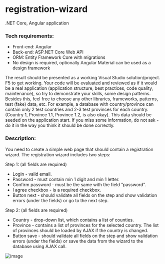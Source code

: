 # registration-wizard

.NET Core, Angular application

### Tech requirements:
- Front-end: Angular
- Back-end: ASP.NET Core Web API
- ORM: Entity Framework Core with migrations
- No design is required, optionally Angular Material can be used as a design framework

The result should be presented as a working Visual Studio solution/project. F5 to get working.
Your code will be evaluated and reviewed as if it would be a real application (application structure, best practices, code quality, maintenance), so try to demonstrate your skills, some design patterns. Besides this, feel free to choose any other libraries, frameworks, patterns, test (fake) data, etc. For example, a database with country/province can contain only 2 test countries and 2-3 test provinces for each country. (Country 1, Province 1.1, Province 1.2, is also okay). This data should be seeded on the application start.​
If you miss some information, do not ask - do it in the way you think it should be done correctly.

### Description:
You need to create a simple web page that should contain a registration wizard. The registration wizard includes two steps:

Step 1: (all fields are required)
- Login - valid email.
- Password - must contain min 1 digit and min 1 letter.
- Confirm password - must be the same with the field ”password”.
- I agree checkbox - is a required checkbox.
- Button next - should validate all fields on the step and show validation errors (under the fields) or go to the next step.

Step 2: (all fields are required)
- Country - drop-down list, which contains a list of counties.
- Province - contains a list of provinces for the selected country. The list of provinces should be loaded by AJAX if the country is changed.
- Button save - should validate all fields on the step and show validation errors (under the fields) or save the data from the wizard to the database using AJAX call.

![image](https://user-images.githubusercontent.com/2571795/164469801-42029a90-6ef8-4779-a81d-c2e5f8c9e4bd.png)
